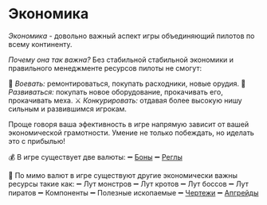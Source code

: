 # Экономика
*Экономика* - довольно важный аспект игры объединяющий пилотов по всему континенту.

*Почему она так важна?*
Без стабильной стабильной экономики и правильного менеджменте ресурсов пилоты не смогут:

🔫 *Воевать:* ремонтироваться, покупать расходники, новые орудия.
💪 *Развиваться:* покупать новое оборудование, прокачивать его, прокачивать меха.
⚔ *Конкурировать:* отдавая более высокую нишу сильным и развившимся игрокам.

Проще говоря ваша эфективность в игре напрямую зависит от вашей экономической грамотности. Умение не только побеждать, но иделать это с прибылью!

💰 В игре существует две валюты:
➖ [Боны](/sys/economy/bon)
➖ [Реглы](/sys/economy/regl)

🔩 По мимо валют в игре существуют другие экономически важны ресурсы такие как:
➖ Лут монстров
➖ Лут кротов
➖ Лут боссов
➖ Лут пиратов
➖ Компоненты
➖ Полезные ископаемые
➖ [Чертежи](/sys/economy/design)
➖ [Апгрейды](/sys/economy/upgrades)
